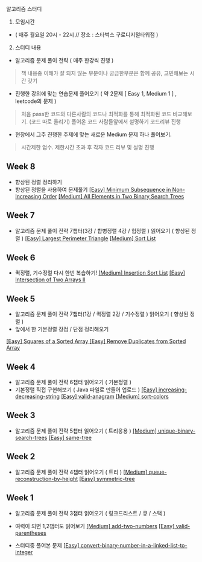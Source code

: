 알고리즘 스터디
1. 모임시간 
 - ( 매주 월요일 20시 - 22시 // 장소 : 스타벅스 구로디지털타워점 )
2. 스터디 내용
 - 알고리즘 문제 풀이 전략 ( 매주 한강씩 진행 )
  > 책 내용중 이해가 잘 되지 않는 부분이나 궁금한부분은 함께 공유, 고민해보는 시간 갖기
 - 진행한 강의에 맞는 연습문제 풀어오기 ( 약 2문제 [ Easy 1, Medium 1 ] , leetcode의 문제 )
  > 처음 pass한 코드와 다른사람의 코드나 최적화를 통해 최적화된 코드 비교해보기. (코드 따로 올리기)
  > 풀어온 코드 사람들앞에서 설명하기
  > 코드리뷰 진행
 - 현장에서 그주 진행한 주제에 맞는 새로운 Medium 문제 하나 풀어보기.
  > 시간제한 엄수. 제한시간 초과 후 각자 코드 리뷰 및 설명 진행

## Week 8

- 향상된 정렬 정리하기 
- 향상된 정렬을 사용하여 문제풀기
[[Easy] Minimum Subsequence in Non-Increasing Order](https://leetcode.com/problems/minimum-subsequence-in-non-increasing-order/)
[[Medium] All Elements in Two Binary Search Trees](https://leetcode.com/problems/all-elements-in-two-binary-search-trees/)

## Week 7

- 알고리즘 문제 풀이 전략 7챕터(3강 / 합병정렬  4강 / 힙정렬 ) 읽어오기 ( 향상된 정렬 )
[[Easy] Largest Perimeter Triangle](https://leetcode.com/problems/largest-perimeter-triangle/)
[[Medium] Sort List](https://leetcode.com/problems/sort-list/)

## Week 6

- 퀵정렬, 기수정렬 다시 한번 복습하기!
[[Medium] Insertion Sort List](https://leetcode.com/problems/insertion-sort-list/)
[[Easy] Intersection of Two Arrays II](https://leetcode.com/problems/intersection-of-two-arrays-ii/)

## Week 5

- 알고리즘 문제 풀이 전략 7챕터(1강 / 퀵정렬  2강 / 기수정렬 ) 읽어오기 ( 향상된 정렬 )
- 앞에서 한 기본정렬 장점 / 단점 정리해오기 
 
 [[Easy] Squares of a Sorted Array ](https://leetcode.com/problems/squares-of-a-sorted-array/)
 [[Easy] Remove Duplicates from Sorted Array](https://leetcode.com/problems/remove-duplicates-from-sorted-array/)

## Week 4

- 알고리즘 문제 풀이 전략 6챕터 읽어오기 ( 기본정렬 )
- 기본정렬 직접 구현해보기 ( Java 파일로 만들어 업로드 )
[[Easy] increasing-decreasing-string](https://leetcode.com/problems/increasing-decreasing-string/)
[[Easy] valid-anagram](https://leetcode.com/problems/valid-anagram/)
[[Medium] sort-colors](https://leetcode.com/problems/sort-colors/)

## Week 3

- 알고리즘 문제 풀이 전략 5챕터 읽어오기 ( 트리응용 )
[[Medium] unique-binary-search-trees](https://leetcode.com/problems/unique-binary-search-trees/)
[[Easy] same-tree](https://leetcode.com/problems/same-tree/)


## Week 2

- 알고리즘 문제 풀이 전략 4챕터 읽어오기 ( 트리 )
[[Medium] queue-reconstruction-by-height](https://leetcode.com/problems/queue-reconstruction-by-height/)
[[Easy] symmetric-tree](https://leetcode.com/problems/symmetric-tree/)


## Week 1

- 알고리즘 문제 풀이 전략 3챕터 읽어오기 ( 링크드리스트 / 큐 / 스택 )
- 여력이 되면 1,2챕터도 읽어보기
[[Medium] add-two-numbers](https://leetcode.com/problems/add-two-numbers/)
[[Easy] valid-parentheses](https://leetcode.com/problems/valid-parentheses/)

- 스터디중 풀어본 문제
[[Easy] convert-binary-number-in-a-linked-list-to-integer](https://leetcode.com/problems/convert-binary-number-in-a-linked-list-to-integer/)
